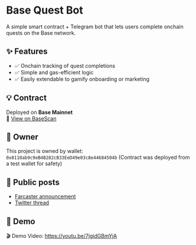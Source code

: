# Base Quest Bot

A simple smart contract + Telegram bot that lets users complete onchain quests on the Base network.

## ✨ Features

- ✅ Onchain tracking of quest completions
- ✅ Simple and gas-efficient logic
- ✅ Easily extendable to gamify onboarding or marketing

## 💡 Contract

Deployed on **Base Mainnet**  
🔗 [View on BaseScan](https://basescan.org/address/0x77390a15b9793539f292361d428c9e229d904506)

## 👤 Owner

This project is owned by wallet: `0x0110ab9c9eB4B282cB33EeD49e03c8e44684504b`
(Contract was deployed from a test wallet for safety)

## 📣 Public posts

- [Farcaster announcement](https://warpcast.com/mohammadtzs/0x3ae66f3d)
- [Twitter thread](https://x.com/campebazirobina/status/1911928368364126313)


## 🎥 Demo

🎬 Demo Video: https://youtu.be/7jgidGBmYjA

